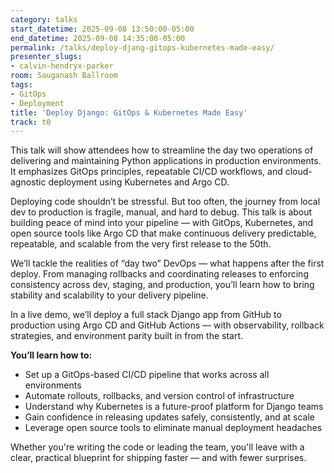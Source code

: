 ```yaml
---
category: talks
start_datetime: 2025-09-08 13:50:00-05:00
end_datetime: 2025-09-08 14:35:00-05:00
permalink: /talks/deploy-djang-gitops-kubernetes-made-easy/
presenter_slugs:
- calvin-hendryx-parker
room: Sauganash Ballroom
tags:
- GitOps
- Deployment
title: 'Deploy Django: GitOps & Kubernetes Made Easy'
track: t0
---
```


This talk will show attendees how to streamline the day two operations of delivering and maintaining Python applications in production environments. It emphasizes GitOps principles, repeatable CI/CD workflows, and cloud-agnostic deployment using Kubernetes and Argo CD.

Deploying code shouldn’t be stressful. But too often, the journey from local dev to production is fragile, manual, and hard to debug. This talk is about building peace of mind into your pipeline — with GitOps, Kubernetes, and open source tools like Argo CD that make continuous delivery predictable, repeatable, and scalable from the very first release to the 50th.

We’ll tackle the realities of “day two” DevOps — what happens after the first deploy. From managing rollbacks and coordinating releases to enforcing consistency across dev, staging, and production, you’ll learn how to bring stability and scalability to your delivery pipeline.

In a live demo, we’ll deploy a full stack Django app from GitHub to production using Argo CD and GitHub Actions — with observability, rollback strategies, and environment parity built in from the start.

**You’ll learn how to:**

- Set up a GitOps-based CI/CD pipeline that works across all environments
- Automate rollouts, rollbacks, and version control of infrastructure
- Understand why Kubernetes is a future-proof platform for Django teams
- Gain confidence in releasing updates safely, consistently, and at scale
- Leverage open source tools to eliminate manual deployment headaches

Whether you're writing the code or leading the team, you'll leave with a clear, practical blueprint for shipping faster — and with fewer surprises.
